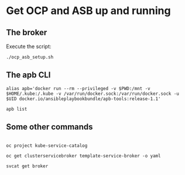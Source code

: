 # Get OCP and ASB up and running

## The broker

Execute the script:
```
./ocp_asb_setup.sh 

```

## The apb CLI

```
alias apb='docker run --rm --privileged -v $PWD:/mnt -v $HOME/.kube:/.kube -v /var/run/docker.sock:/var/run/docker.sock -u $UID docker.io/ansibleplaybookbundle/apb-tools:release-1.1' 

apb list
```

## Some other commands

```

oc project kube-service-catalog

oc get clusterservicebroker template-service-broker -o yaml

svcat get broker
```

